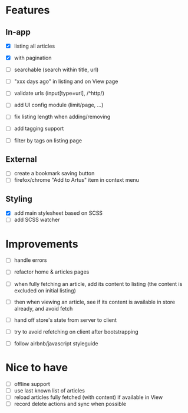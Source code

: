 # Features

## In-app

- [x] listing all articles
 - [x] with pagination
 - [ ] searchable (search within title, url)

- [ ] "xxx days ago" in listing and on View page

- [ ] validate urls (input[type=url], /^http/)

- [ ] add UI config module (limit/page, ...)
 - [ ] fix listing length when adding/removing

- [ ] add tagging support
 - [ ] filter by tags on listing page

## External

- [ ] create a bookmark saving button
- [ ] firefox/chrome "Add to Artus" item in context menu

## Styling

- [x] add main stylesheet based on SCSS
 - [ ] add SCSS watcher

# Improvements

- [ ] handle errors

- [ ] refactor home & articles pages

- [ ] when fully fetching an article, add its content to listing (the content is excluded on initial listing)
 - [ ] then when viewing an article, see if its content is available in store already, and avoid fetch

- [ ] hand off store's state from server to client
 - [ ] try to avoid refetching on client after bootstrapping

- [ ] follow airbnb/javascript styleguide

# Nice to have

- [ ] offline support
 - [ ] use last known list of articles
 - [ ] reload articles fully fetched (with content) if available in View
 - [ ] record delete actions and sync when possible
